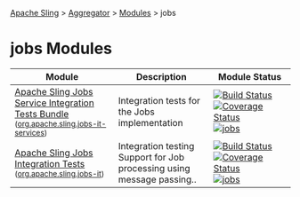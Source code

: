 [Apache Sling](https://sling.apache.org) > [Aggregator](https://github.com/apache/sling-aggregator/) > [Modules](https://github.com/apache/sling-aggregator/blob/master/docs/modules.md) > jobs
# jobs Modules

| Module | Description | Module&nbsp;Status |
|---	|---	|---    |
| [Apache Sling Jobs Service Integration Tests Bundle](https://github.com/apache/sling-org-apache-sling-jobs-it-services) <br/> <small>([org.apache.sling.jobs-it-services](https://search.maven.org/#search%7Cga%7C1%7Cg%3A%22org.apache.sling%22%20a%3A%22org.apache.sling.jobs-it-services%22))</small> | Integration tests for the Jobs implementation |&#32;[![Build Status](https://builds.apache.org/buildStatus/icon?job=sling-org-apache-sling-jobs-it-services-1.8)](https://builds.apache.org/view/S-Z/view/Sling/job/sling-org-apache-sling-jobs-it-services-1.8)&#32;[![Coverage Status](https://img.shields.io/jenkins/c/https/builds.apache.org/view/S-Z/view/Sling/job/sling-org-apache-sling-jobs-it-services-1.8.svg?longCache=true)](https://builds.apache.org/view/S-Z/view/Sling/job/sling-org-apache-sling-jobs-it-services-1.8/)&#32;[![jobs](https://sling.apache.org/badges/group-jobs.svg)](https://github.com/apache/sling-aggregator/blob/master/docs/groups/jobs.md)|
| [Apache Sling Jobs Integration Tests](https://github.com/apache/sling-org-apache-sling-jobs-it) <br/> <small>([org.apache.sling.jobs-it](https://search.maven.org/#search%7Cga%7C1%7Cg%3A%22org.apache.sling%22%20a%3A%22org.apache.sling.jobs-it%22))</small> | Integration testing Support for Job processing using message passing.. |&#32;[![Build Status](https://builds.apache.org/buildStatus/icon?job=sling-org-apache-sling-jobs-it-1.8)](https://builds.apache.org/view/S-Z/view/Sling/job/sling-org-apache-sling-jobs-it-1.8)&#32;[![Coverage Status](https://img.shields.io/jenkins/c/https/builds.apache.org/view/S-Z/view/Sling/job/sling-org-apache-sling-jobs-it-1.8.svg?longCache=true)](https://builds.apache.org/view/S-Z/view/Sling/job/sling-org-apache-sling-jobs-it-1.8/)&#32;[![jobs](https://sling.apache.org/badges/group-jobs.svg)](https://github.com/apache/sling-aggregator/blob/master/docs/groups/jobs.md)|
